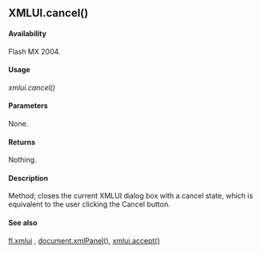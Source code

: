 ## XMLUI.cancel()

#### Availability

Flash MX 2004.

#### Usage

*xmlui.cancel()*

#### Parameters

None.

#### Returns

Nothing.

#### Description

Method; closes the current XMLUI dialog box with a cancel state, which is equivalent to the user clicking the Cancel button.

#### See also

[fl.xmlui](../flash_object_(fl)/fl81.md) , [document.xmlPanel()](../Document_object/docu6198.md), [xmlui.accept()](../XMLUI_object/xmlui.md)
